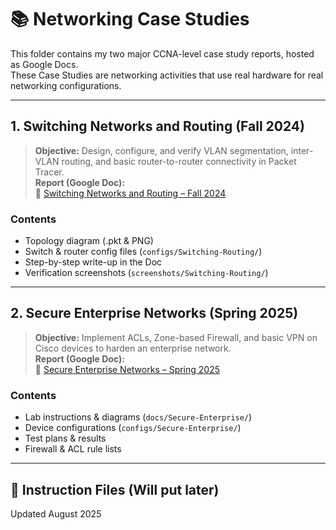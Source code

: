 # 📚 Networking Case Studies

This folder contains my two major CCNA-level case study reports, hosted as Google Docs. <br>
These Case Studies are networking activities that use real hardware for real networking configurations.

----------------------------------------------------------------

## 1. Switching Networks and Routing (Fall 2024)

> **Objective:** Design, configure, and verify VLAN segmentation, inter-VLAN routing, and basic router-to-router connectivity in Packet Tracer.  
> **Report (Google Doc):**  
> 🔗 [Switching Networks and Routing – Fall 2024](https://docs.google.com/document/d/1bHZXYhCisgR_582hpoognGVv8KwOTn-hE3WiPBjPeVA/edit?usp=sharing)  

### Contents
- Topology diagram (.pkt & PNG)  
- Switch & router config files (`configs/Switching-Routing/`)  
- Step-by-step write-up in the Doc  
- Verification screenshots (`screenshots/Switching-Routing/`)

----------------------------------------------------------------

## 2. Secure Enterprise Networks (Spring 2025)

> **Objective:** Implement ACLs, Zone-based Firewall, and basic VPN on Cisco devices to harden an enterprise network.  
> **Report (Google Doc):**  
> 🔗 [Secure Enterprise Networks – Spring 2025](https://docs.google.com/document/d/1yhrQNWP6MfbL7RiWy8R7yGPnC1cIiIS76osT0OYY1qo/edit?usp=sharing)  

### Contents
- Lab instructions & diagrams (`docs/Secure-Enterprise/`)  
- Device configurations (`configs/Secure-Enterprise/`)  
- Test plans & results  
- Firewall & ACL rule lists

----------------------------------------------------------------

## 📂 Instruction Files (Will put later)

Updated August 2025
